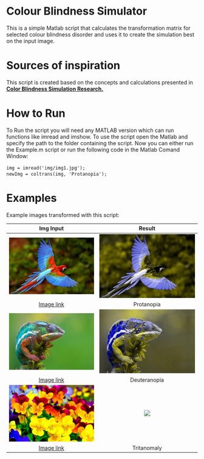 Colour Blindness Simulator
==============

This is a simple Matlab script that calculates the transformation matrix for selected colour blindness disorder and uses it to create the simulation best on the input image. 


# Sources of inspiration

This script is created based on the concepts and calculations presented in **[Color Blindness Simulation Research.](http://ixora.io/projects/colorblindness/color-blindness-simulation-research/)**

# How to Run

To Run the script you will need any MATLAB version which can run functions like imread and imshow.
To use the script open the Matlab and specify the path to the folder containing the script.
Now you can either run the Example.m script or run the following code in the Matlab Comand Window:

```
img = imread('img/img1.jpg');
newImg = coltrans(img, 'Protanopia');
```

# Examples 

Example images transformed with this script:

| Img Input | Result|
|:-:|:-:|
| ![](img/ara.jpg) | ![](img/Prot_ara.jpg) |
| [Image link](http://moziru.com/explore/Red-and-green%20Macaw%20clipart%20rainforest%20bird/#go_post_3740_macaw-clipart-colorful-bird-1.jpg)| Protanopia |
| ![](img/gecko.jpg) |![](img/Deut_gecko.jpg) |
| [Image link](http://picanimal.com/lizard-rainbow-colored-hd-photo-reptile/lizard-colored-rainbow-image-reptile/)| Deuteranopia |
| ![](img/flow.jpg) |![](img/Trir_flow.jpg) |
| [Image link](https://www.tapetus.pl/223859,kwiaty-bratki.php)| Tritanomaly |
